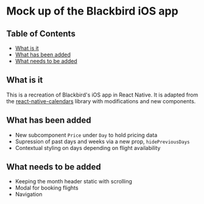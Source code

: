 # Mock up of the Blackbird iOS app

## Table of Contents

* [What is it](#what-is-it)
* [What has been added](#what-has-been)
* [What needs to be added](#what-needs)

## What is it

This is a recreation of Blackbird's iOS app in React Native.
It is adapted from the [react-native-calendars](https://github.com/wix/react-native-calendars) library with modifications and new components.

## What has been added

* New subcomponent `Price` under `Day` to hold pricing data
* Supression of past days and weeks via a new prop, `hidePreviousDays`
* Contextual styling on days depending on flight availability

## What needs to be added

* Keeping the month header static with scrolling
* Modal for booking flights
* Navigation
